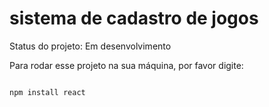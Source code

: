 <h1> sistema de cadastro de jogos</h1>

Status do projeto: Em desenvolvimento

Para rodar esse projeto na sua máquina, por favor digite:


``````

npm install react

``````
